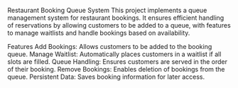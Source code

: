 Restaurant Booking Queue System
This project implements a queue management system for restaurant bookings. It ensures efficient handling of reservations by allowing customers to be added to a queue, with features to manage waitlists and handle bookings based on availability.

Features
Add Bookings: Allows customers to be added to the booking queue.
Manage Waitlist: Automatically places customers in a waitlist if all slots are filled.
Queue Handling: Ensures customers are served in the order of their booking.
Remove Bookings: Enables deletion of bookings from the queue.
Persistent Data: Saves booking information for later access.
